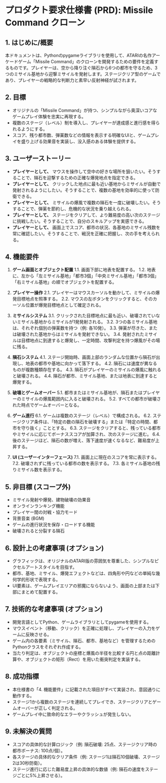 # プロダクト要求仕様書 (PRD): Missile Command クローン

## 1. はじめに/概要

本ドキュメントは、Pythonのpygameライブラリを使用して、ATARIの名作アーケードゲーム「Missile Command」のクローンを開発するための要件を定義するものです。プレイヤーは、空から降り注ぐ隕石から6つの都市を守るため、3つのミサイル基地から迎撃ミサイルを発射します。ステージクリア型のゲームであり、プレイヤーの戦略的な判断力と素早い反射神経が試されます。

## 2. 目標

*   オリジナルの「Missile Command」が持つ、シンプルながら奥深いコアなゲームプレイ体験を忠実に再現する。
*   複数のステージ（レベル）制を導入し、プレイヤーが達成感と進行感を得られるようにする。
*   スコア、残り都市数、弾薬数などの情報を表示する明確なUIと、ゲームプレイを盛り上げる効果音を実装し、没入感のある体験を提供する。

## 3. ユーザーストーリー

*   **プレイヤーとして、** マウスを操作して空中の好きな場所を狙いたい。そうすることで、隕石を迎撃するための正確な爆発地点を指定できる。
*   **プレイヤーとして、** クリックした地点に最も近い基地からミサイルが自動で発射されるようにしたい。そうすることで、複数の基地を効率的に使って防衛できる。
*   **プレイヤーとして、** ミサイルの爆風で複数の隕石を一度に破壊したい。そうすることで、弾薬を節約し、危機的な状況を乗り越えられる。
*   **プレイヤーとして、** ステージをクリアして、より難易度の高い次のステージに挑戦したい。そうすることで、自分のスキルアップを実感できる。
*   **プレイヤーとして、** 画面上でスコア、都市の状況、各基地のミサイル残数を常に確認したい。そうすることで、戦況を正確に把握し、次の手を考えられる。

## 4. 機能要件

1.  **ゲーム画面とオブジェクト配置**
    1.1. 画面下部に地表を配置する。
    1.2. 地表に、左から「左ミサイル基地」「都市3個」「中央ミサイル基地」「都市3個」「右ミサイル基地」の順でオブジェクトを配置する。

2.  **プレイヤー操作**
    2.1. プレイヤーはマウスカーソルを動かして、ミサイルの爆発目標地点を照準する。
    2.2. マウスの左ボタンをクリックすると、そのカーソル位置が爆発目標地点として確定される。

3.  **ミサイルシステム**
    3.1. クリックされた目標地点に最も近い、破壊されていないミサイル基地からミサイルが1発発射される。
    3.2. 3つの各ミサイル基地は、それぞれ個別の弾薬数を持つ（例: 各10発）。
    3.3. 弾薬が尽きた、または破壊された基地からはミサイルを発射できない。
    3.4. 発射されたミサイルは目標地点に到達すると爆発し、一定時間、攻撃判定を持つ爆風がその場に残る。

4.  **隕石システム**
    4.1. ステージ開始時、画面上部のランダムな位置から隕石が出現し、地表の都市や基地に向かって落下する。
    4.2. 隕石には速度が異なるものが複数種類存在する。
    4.3. 隕石がプレイヤーのミサイルの爆風に触れると破壊される。
    4.4. 隕石が都市、ミサイル基地、または地表に到達すると爆発する。

5.  **破壊とゲームオーバー**
    5.1. 都市またはミサイル基地が、隕石またはプレイヤーのミサイルの爆風範囲内に入ると破壊される。
    5.2. すべての都市が破壊された時点でゲームオーバーとなる。

6.  **ゲーム進行**
    6.1. ゲームは複数のステージ（レベル）で構成される。
    6.2. ステージクリア条件は、「特定の数の隕石を破壊する」または「特定の時間、都市を守り抜く」こととする。
    6.3. ステージをクリアすると、残っている都市やミサイルに応じてボーナススコアが加算され、次のステージに進む。
    6.4.後のステージほど、隕石の数が増え、落下速度が速くなるなど、難易度が上昇する。

7.  **UI (ユーザーインターフェース)**
    7.1. 画面上に現在のスコアを常に表示する。
    7.2. 破壊されずに残っている都市の数を表示する。
    7.3. 各ミサイル基地の残りミサイル数を表示する。

## 5. 非目標 (スコープ外)

*   ミサイル発射や爆発、建物破壊の効果音
*   オンラインランキング機能
*   プレイヤー間の対戦・協力モード
*   背景音楽 (BGM)
*   ゲームの進行状況を保存・ロードする機能
*   破壊されると分裂する隕石

## 6. 設計上の考慮事項 (オプション)

*   グラフィックは、オリジナルのATARI版の雰囲気を尊重した、シンプルなピクセルアートスタイルを目指す。
*   都市、基地、ミサイル、爆発エフェクトなどは、四角形や円などの単純な幾何学的形状で表現する。
*   UI要素は、ゲームプレイエリアの邪魔にならないよう、画面の上部または下部にまとめて配置する。

## 7. 技術的な考慮事項 (オプション)

*   開発言語としてPython、ゲームライブラリとしてpygameを使用する。
*   マウスイベント（移動、クリック）を正確に処理し、プレイヤーの入力をゲームに反映させる。
*   ゲーム内の各要素（ミサイル、隕石、都市、基地など）を管理するためのPythonクラスをそれぞれ作成する。
*   当たり判定は、オブジェクトの座標と爆風の半径を比較する円と点の距離計算や、オブジェクトの矩形（Rect）を用いた衝突判定を実装する。

## 8. 成功指標

*   本仕様書の「4. 機能要件」に記載された項目がすべて実装され、意図通りに動作する。
*   ステージ1から複数のステージを連続してプレイでき、ステージクリアとゲームオーバーが正しく判定される。
*   ゲームプレイ中に致命的なエラーやクラッシュが発生しない。

## 9. 未解決の質問

*   スコアの具体的な計算ロジック（例: 隕石破壊: 25点、ステージクリア時の都市ボーナス: 100点/個）。
*   各ステージの具体的なクリア条件（例: ステージ1は隕石10個破壊、ステージ2は30秒防衛）。
*   ステージ進行に応じた難易度上昇の具体的な数値（例: 隕石の速度をステージごとに5%上昇させる）。